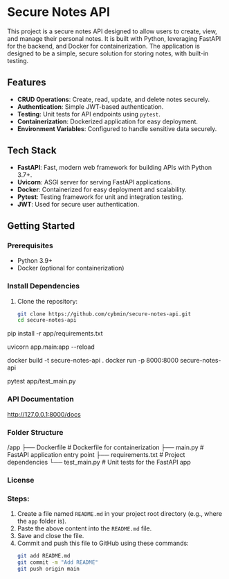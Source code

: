 # Secure Notes API

This project is a secure notes API designed to allow users to create, view, and manage their personal notes. It is built with Python, leveraging FastAPI for the backend, and Docker for containerization. The application is designed to be a simple, secure solution for storing notes, with built-in testing.

## Features

- **CRUD Operations**: Create, read, update, and delete notes securely.
- **Authentication**: Simple JWT-based authentication.
- **Testing**: Unit tests for API endpoints using `pytest`.
- **Containerization**: Dockerized application for easy deployment.
- **Environment Variables**: Configured to handle sensitive data securely.

## Tech Stack

- **FastAPI**: Fast, modern web framework for building APIs with Python 3.7+.
- **Uvicorn**: ASGI server for serving FastAPI applications.
- **Docker**: Containerized for easy deployment and scalability.
- **Pytest**: Testing framework for unit and integration testing.
- **JWT**: Used for secure user authentication.

## Getting Started

### Prerequisites

- Python 3.9+ 
- Docker (optional for containerization)

### Install Dependencies

1. Clone the repository:
   ```bash
   git clone https://github.com/cybmin/secure-notes-api.git
   cd secure-notes-api
pip install -r app/requirements.txt


uvicorn app.main:app --reload

docker build -t secure-notes-api .
docker run -p 8000:8000 secure-notes-api

pytest app/test_main.py

### API Documentation
http://127.0.0.1:8000/docs

### Folder Structure
/app
    ├── Dockerfile            # Dockerfile for containerization
    ├── main.py               # FastAPI application entry point
    ├── requirements.txt      # Project dependencies
    └── test_main.py          # Unit tests for the FastAPI app

### License

### Steps:
1. Create a file named `README.md` in your project root directory (e.g., where the `app` folder is).
2. Paste the above content into the `README.md` file.
3. Save and close the file.
4. Commit and push this file to GitHub using these commands:
   ```bash
   git add README.md
   git commit -m "Add README"
   git push origin main
